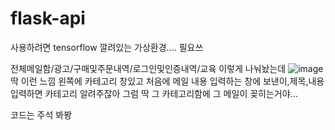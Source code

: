 # flask-api

사용하려면 
tensorflow 깔려있는 가상환경.... 필요쓰

전체메일함/광고/구매및주문내역/로그인및인증내역/교육
이렇게 나눠놨는데 
![image](https://user-images.githubusercontent.com/63503519/120898039-33061d00-c664-11eb-8316-e7c34828ad0a.png)
딱 이런 느낌 왼쪽에 카테고리 창있고 처음에 메일 내용 입력하는 창에 보낸이,제목,내용 입력하면 카테고리 알려주잖아
그럼 딱 그 카테고리함에 그 메일이 꽂히는거야...

코드는 주석 봐봥
